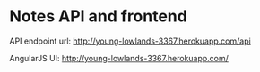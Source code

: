 Notes API and frontend
=====

API endpoint url: http://young-lowlands-3367.herokuapp.com/api

AngularJS UI: http://young-lowlands-3367.herokuapp.com/
